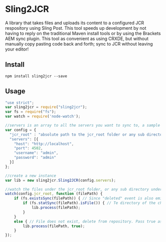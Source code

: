 # Sling2JCR
A library that takes files and uploads its content to a configured JCR respository using Sling Post. This tool speeds up development by not having to reply on the traditional Maven install tools or by using the Brackets AEM sync plugin. This tool as convenient as using CRXDE, but without manually copy pasting code back and forth; sync to JCR without leaving your editor!

## Install
```
npm install sling2jcr --save
````

## Usage
```javascript
"use strict";
var sling2jcr = require("sling2jcr");
var fs = require("fs");
var watch = require('node-watch');

//servers is an array to all the servers you want to sync to, a sample author server is shown.
var config = {
  "jcr_root" : "absolute path to the jcr_root folder or any sub directory of it.",
  "servers": [{
    "host": "http://localhost",
    "port": 4502,
    "username": "admin",
    "password": "admin"
  }]
};

//create a new instance
var lib = new sling2jcr.Sling2JCR(config.servers);

//watch the files under the jcr_root folder, or any sub directory under it. Files not under a sub directory of jcr_root won't be synchronized.
watch(config.jcr_root, function (filePath) {
    if (fs.existsSync(filePath)) { // Since "deleted" event is also emitted as a "change" event due to API limitation, check if the file exist first. 
        if (fs.statSync(filePath).isFile()) { // Te directory of the changed file is also emitted as an event, check for the file only.
            lib.process(filePath);
        }
    }
    else { // File does not exist, delete from repository. Pass true as the second argument to the process method to indicate deletion of the file.
        lib.process(filePath, true);
    }
});
```
